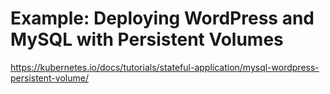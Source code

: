 # Example: Deploying WordPress and MySQL with Persistent Volumes

https://kubernetes.io/docs/tutorials/stateful-application/mysql-wordpress-persistent-volume/
